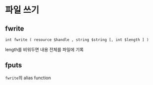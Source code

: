 # 파일 쓰기

## fwrite

`int fwrite ( resource $handle , string $string [, int $length ] )`

length를 비워두면 내용 전체를 파일에 기록





## fputs

`fwrite`의 alias function